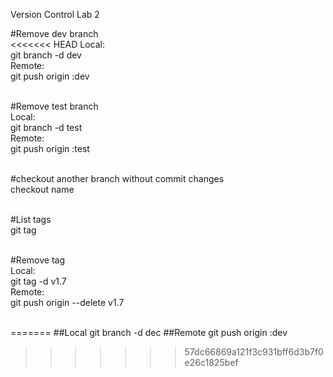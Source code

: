 Version Control Lab 2

#Remove dev branch<br>
<<<<<<< HEAD
Local:<br>
git branch -d dev<br>
Remote:<br>
git push origin :dev<br><br>

#Remove test branch<br>
Local:<br>
git branch -d test<br>
Remote:<br>
git push origin :test<br><br>

#checkout another branch without commit changes<br>
checkout name<br><br>

#List tags<br>
git tag<br><br>

#Remove tag<br>
Local:<br>
git tag -d v1.7<br>
Remote:<br>
git push origin --delete v1.7<br><br>

=======
##Local
git branch -d dec
##Remote
git push origin :dev
>>>>>>> 57dc66869a121f3c931bff6d3b7f0e26c1825bef
